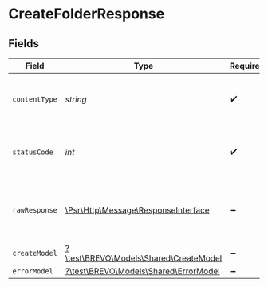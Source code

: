 # CreateFolderResponse


## Fields

| Field                                                                                                        | Type                                                                                                         | Required                                                                                                     | Description                                                                                                  |
| ------------------------------------------------------------------------------------------------------------ | ------------------------------------------------------------------------------------------------------------ | ------------------------------------------------------------------------------------------------------------ | ------------------------------------------------------------------------------------------------------------ |
| `contentType`                                                                                                | *string*                                                                                                     | :heavy_check_mark:                                                                                           | HTTP response content type for this operation                                                                |
| `statusCode`                                                                                                 | *int*                                                                                                        | :heavy_check_mark:                                                                                           | HTTP response status code for this operation                                                                 |
| `rawResponse`                                                                                                | [\Psr\Http\Message\ResponseInterface](https://www.php-fig.org/psr/psr-7/#33-psrhttpmessageresponseinterface) | :heavy_minus_sign:                                                                                           | Raw HTTP response; suitable for custom response parsing                                                      |
| `createModel`                                                                                                | [?\test\BREVO\Models\Shared\CreateModel](../../Models/Shared/CreateModel.md)                                 | :heavy_minus_sign:                                                                                           | successfully created                                                                                         |
| `errorModel`                                                                                                 | [?\test\BREVO\Models\Shared\ErrorModel](../../Models/Shared/ErrorModel.md)                                   | :heavy_minus_sign:                                                                                           | bad request                                                                                                  |
